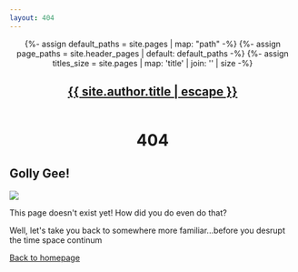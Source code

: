 ```yaml
---
layout: 404
---
```


<header>
  <nav>
      {%- assign default_paths = site.pages | map: "path" -%}
      {%- assign page_paths = site.header_pages | default: default_paths -%}
      {%- assign titles_size = site.pages | map: 'title' | join: '' | size -%}
      <a class="logo" rel="author" href="{{ "/" | relative_url }}">
        <h1>{{ site.author.title | escape }}</h1></a> <!--isto é o logotipo -->
  </nav>
</header>

<div class="div404">
  <div class="about-header">
    <h1 class="intro" style="text-align: center;">404</h1>
  </div>

  <h2 class="title" ><strong>Golly Gee!</strong></h2>
  <img src="https://static.wixstatic.com/media/6f7685_b92e42e6542e49f7b4d0d9fc90e120b0~mv2.gif">
  <p id="phrase1" >This page doesn't exist yet! How did you do even do that?</p>
  <p id="phrase2" class="small">Well, let's take you back to somewhere more familiar...before you desrupt the time space continum</p>
  <a href="{{ site.baseurl }}/"><p class="btn-primary">Back to homepage</p></a>
</div>


